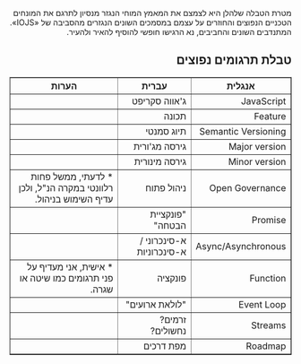 <div dir="rtl" lang="he">

מטרת הטבלה שלהלן היא לצמצם את המאמץ המוחי הנגזר מנסיון לתרגם את המונחים הטכניים הנפוצים והחוזרים על עצמם במסמכים השונים הנגזרים מהסביבה של «IOJS».
המתנדבים השונים והחביבים, נא הרגישו חופשי להוסיף להאיר ולהעיר.


<h2>
טבלת תרגומים נפוצים
</h2>

<table border="1">
  <thead>
      <th>אנגלית</th>
      <th>עברית</th>
      <th>הערות</th>
  </thead>
  <tbody>
    <tr>
      <td>JavaScript</td> <td>ג'אווה סקריפט</td> <td></td>
    </tr>
    <tr>
      <td>Feature</td> <td>תכונה</td> <td></td>
    </tr>
    <tr>
      <td>Semantic Versioning</td> <td>תיוג סמנטי</td> <td></td>
    </tr>
    <tr>
      <td>Major version</td> <td>גירסה מג'ורית</td> <td></td>
    </tr>
    <tr>
      <td>Minor version</td> <td>גירסה מינורית</td> <td></td>
    </tr>
    <tr>
      <td>Open Governance</td> <td>ניהול פתוח</td> <td>* לדעתי, ממשל פחות רלוונטי במקרה הנ"ל, ולכן עדיף השימוש בניהול.</td>
    </tr>
    <tr>
      <td>Promise</td> <td>"פונקציית הבטחה"</td> <td></td>
    </tr>
    <tr>
      <td>Async/Asynchronous</td> <td>א-סינכרוני / א-סינכרוניות</td> <td></td>
    </tr>
    <tr>
      <td>Function</td> <td>פונקציה</td> <td>* אישית, אני מעדיף על פני תרגומים כמו שיטה או שגרה.</td>
    </tr>
    <tr>
      <td>Event Loop</td> <td>"לולאת ארועים"</td> <td></td>
    </tr>
    <tr>
      <td>Streams</td> <td>זרמים? נחשולים?</td> <td></td>
    </tr>
    <tr>
      <td>Roadmap</td> <td>מפת דרכים</td> <td></td>
    </tr>

  </tbody>
</table>

</div>



